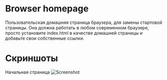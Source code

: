 # Browser homepage

Пользовательская домашняя страница браузера, для замены стартовой страницы. Она должна работать в любом современном браузере, просто установите index.html в качестве домашней страницы и добавьте свои собственные ссылки.

# Скриншоты

Начальная страница
![Screenshot](screenshots/sreenshot.png)